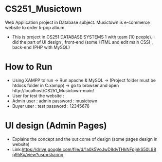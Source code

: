 # CS251_Musictown
Web Application project in Database subject. Musictown is e-commerce website to order k-pop album.

- This is project in CS251 DATABASE SYSTEMS 1 with team (10 people).
i did the part of UI design , front-end (some HTML and edit main CSS) , back-end (PHP with MySQL)

# How to Run
- Using XAMPP to run -> Run apache & MySQL -> (Project folder must be htdocs folder in C:xampp) 
-> go to browser and open http://localhost/CS251_Musictown-main/
- User for test the website :
- Admin user : admin password : musictown
- Buyer user : test password : 12345678

# UI design (Admin Pages)
- Explains the concept and the out come of design (some pages design in website)
- Link:https://drive.google.com/file/d/1a0k5VoJwD8dvTHkNFpjnkS50L98p9hKu/view?usp=sharing
